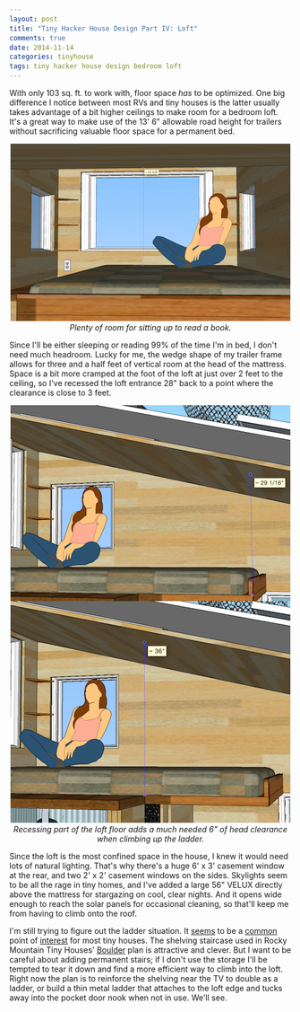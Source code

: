 ```yaml
---
layout: post
title: "Tiny Hacker House Design Part IV: Loft"
comments: true
date: 2014-11-14
categories: tinyhouse
tags: tiny hacker house design bedroom loft
---
```


With only 103 sq. ft. to work with, floor space *has* to be optimized. One big
difference I notice between most RVs and tiny houses is the latter usually
takes advantage of a bit higher ceilings to make room for a bedroom loft. It's
a great way to make use of the 13' 6" allowable road height for trailers
without sacrificing valuable floor space for a permanent bed.

<!-- break -->

<center>
  <img src="/img/loft-head-height.png" alt="Loft Head Height">
  <div class="caption">
    <i>
      Plenty of room for sitting up to read a book.
    </i>
  </div>
</center>

Since I'll be either sleeping or reading 99% of the time I'm in bed, I don't
need much headroom. Lucky for me, the wedge shape of my trailer frame allows
for three and a half feet of vertical room at the head of the mattress. Space
is a bit more cramped at the foot of the loft at just over 2 feet to the
ceiling, so I've recessed the loft entrance 28" back to a point where the
clearance is close to 3 feet.

<center>
  <img src="/img/loft-ladder-height.png" alt="Loft Ladder Height">
  <div class="caption">
    <i>
      Recessing part of the loft floor adds a much needed 6" of head clearance
when climbing up the ladder.
    </i>
  </div>
</center>

Since the loft is the most confined space in the house, I knew it would need
lots of natural lighting. That's why there's a huge 6' x 3' casement window at
the rear, and two 2' x 2' casement windows on the sides. Skylights seem to be
all the rage in tiny homes, and I've added a large 56" VELUX directly above the
mattress for stargazing on cool, clear nights.  And it opens wide enough to
reach the solar panels for occasional cleaning, so that'll keep me from having
to climb onto the roof.

I'm still trying to figure out the ladder situation. It
[seems](http://tinyhousetalk.com/tiny-house-furniture-1-chair-ladder/) to be
a [common](http://tinyhouselistings.com/tiny-house-uk-unique-loft-ladder/)
point of
[interest](http://tinyhousebuild.com/ridiculously-easy-loft-ladder-for-tiny-houses/)
for most tiny houses. The shelving staircase used in Rocky Mountain Tiny
Houses' [Boulder](http://rockymountaintinyhouses.com/plans/boulder/) plan is
attractive and clever. But I want to be careful about adding permanent stairs;
if I don't use the storage I'll be tempted to tear it down and find a more
efficient way to climb into the loft. Right now the plan is to reinforce the
shelving near the TV to double as a ladder, or build a thin metal ladder that
attaches to the loft edge and tucks away into the pocket door nook when not in
use. We'll see.
